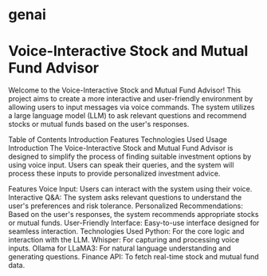 # genai
# Voice-Interactive Stock and Mutual Fund Advisor
Welcome to the Voice-Interactive Stock and Mutual Fund Advisor! This project aims to create a more interactive and user-friendly environment by allowing users to input messages via voice commands. The system utilizes a large language model (LLM) to ask relevant questions and recommend stocks or mutual funds based on the user's responses.

Table of Contents
Introduction
Features
Technologies Used
Usage
Introduction
The Voice-Interactive Stock and Mutual Fund Advisor is designed to simplify the process of finding suitable investment options by using voice input. Users can speak their queries, and the system will process these inputs to provide personalized investment advice.

Features
Voice Input: Users can interact with the system using their voice.
Interactive Q&A: The system asks relevant questions to understand the user's preferences and risk tolerance.
Personalized Recommendations: Based on the user's responses, the system recommends appropriate stocks or mutual funds.
User-Friendly Interface: Easy-to-use interface designed for seamless interaction.
Technologies Used
Python: For the core logic and interaction with the LLM.
Whisper: For capturing and processing voice inputs.
Ollama for LLaMA3: For natural language understanding and generating questions.
Finance API: To fetch real-time stock and mutual fund data.
